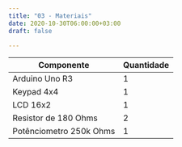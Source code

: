 ```yaml
---
title: "03 - Materiais"
date: 2020-10-30T06:00:00+03:00
draft: false

---
```


Componente | Quantidade
---------- | ----------
Arduino Uno R3 | 1
Keypad 4x4 | 1
LCD 16x2 | 1
Resistor de 180 Ohms | 2
Potênciometro 250k Ohms | 1
